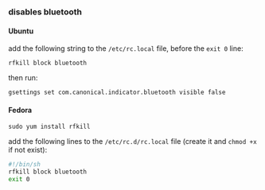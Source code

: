 ### disables bluetooth

#### Ubuntu

add the following string to the `/etc/rc.local` file, before the `exit 0` line:

`rfkill block bluetooth`

then run:

`gsettings set com.canonical.indicator.bluetooth visible false`

#### Fedora

`sudo yum install rfkill`

add the following lines to the `/etc/rc.d/rc.local` file (create it and `chmod +x` if not exist):

```bash
#!/bin/sh
rfkill block bluetooth
exit 0
```
